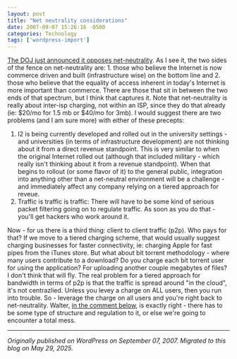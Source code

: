 ```yaml
---
layout: post
title: "Net neutrality considerations"
date: 2007-09-07 15:26:16 -0500
categories: Technology
tags: ['wordpress-import']
---
```


[The DOJ just announced it opposes net-neutrality](http://online.wsj.com/article/SB118910051959919525.html?mod=googlenews_wsj). As I see it, the two sides of the fence on net-neutrality are: 1. those who believe the Internet is now commerce driven and built (infrastructure wise) on the bottom line and 2. those who believe that the equality of access inherent in today's Internet is more important than commerce. There are those that sit in between the two ends of that spectrum, but I think that captures it. Note that net-neutrality is really about inter-isp charging, not within an ISP, since they do that already (ie: $20/mo for 1.5 mb or $40/mo for 3mb). I would suggest there are two problems (and I am sure more) with either of these precepts: 

  1. I2 is being currently developed and rolled out in the university settings - and universities (in terms of infrastructure development) are not thinking about it from a direct revenue standpoint. This is very similar to when the original Internet rolled out (although that included military - which really isn't thinking about it from a revenue standpoint). When that begins to rollout (or some flavor of it) to the general public, integration into anything other than a net-neutral environment will be a challenge - and immediately affect any company relying on a tiered approach for reveue.
  2. Traffic is traffic is traffic: There will have to be some kind of serious packet filtering going on to regulate traffic. As soon as you do that - you'll get hackers who work around it. 

Now - for us there is a third thing: client to client traffic (p2p). Who pays for that? If we move to a tiered charging scheme, that would usually suggest charging businesses for faster connectivity, ie: charging Apple for fast pipes from the iTunes store. But what about bit torrent methodology - where many users contribute to a download? Do you charge each bit torrent user for using the application? For uploading another couple megabytes of files? I don't think that will fly. The real problem for a tiered approach for bandwidth in terms of p2p is that the traffic is spread around "in the cloud", it's not centrazlied. Unless you levey a charge on ALL users, then you run into trouble. So - leverage the charge on all users and you're right back to net-neutrality. Walter, [in the comment below](http://meansofproduction.wordpress.com/2007/09/03/more-thoughts-on-the-rick-rubin-article/#comment-349), is exactly right - there has to be some type of structure and regulation to it, or else we're going to encounter a total mess.

---

*Originally published on WordPress on September 07, 2007. Migrated to this blog on May 29, 2025.*
